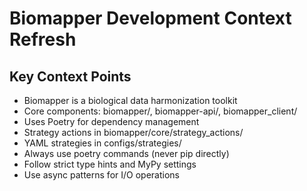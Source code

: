 # Biomapper Development Context Refresh

## Key Context Points
- Biomapper is a biological data harmonization toolkit
- Core components: biomapper/, biomapper-api/, biomapper_client/
- Uses Poetry for dependency management
- Strategy actions in biomapper/core/strategy_actions/
- YAML strategies in configs/strategies/
- Always use poetry commands (never pip directly)
- Follow strict type hints and MyPy settings
- Use async patterns for I/O operations